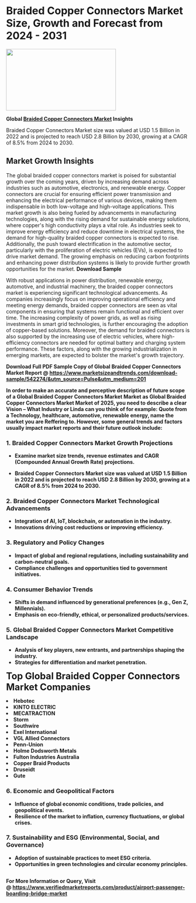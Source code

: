 <H1>Braided Copper Connectors Market Size, Growth and Forecast from 2024 - 2031</H1><img class="aligncenter size-medium wp-image-584254" src="https://thirdeyenews.in/wp-content/uploads/2024/09/Global-Market-Research-300x168.jpeg" alt="" width="300" height="168" /><p><strong>Global&nbsp;<a href="https://www.marketsizeandtrends.com/download-sample/542274/&amp;utm_source=Pulse&amp;utm_medium=201">Braided Copper Connectors Market</a> Insights</strong></p><p>Braided Copper Connectors Market size was valued at USD 1.5 Billion in 2022 and is projected to reach USD 2.8 Billion by 2030, growing at a CAGR of 8.5% from 2024 to 2030.</p><p><h2>Market Growth Insights</h2> The global braided copper connectors market is poised for substantial growth over the coming years, driven by increasing demand across industries such as automotive, electronics, and renewable energy. Copper connectors are crucial for ensuring efficient power transmission and enhancing the electrical performance of various devices, making them indispensable in both low-voltage and high-voltage applications. This market growth is also being fueled by advancements in manufacturing technologies, along with the rising demand for sustainable energy solutions, where copper's high conductivity plays a vital role. As industries seek to improve energy efficiency and reduce downtime in electrical systems, the demand for high-quality braided copper connectors is expected to rise. Additionally, the push toward electrification in the automotive sector, particularly with the proliferation of electric vehicles (EVs), is expected to drive market demand. The growing emphasis on reducing carbon footprints and enhancing power distribution systems is likely to provide further growth opportunities for the market. <strong>Download Sample</strong> <p>With robust applications in power distribution, renewable energy, automotive, and industrial machinery, the braided copper connectors market is experiencing significant technological advancements. As companies increasingly focus on improving operational efficiency and meeting energy demands, braided copper connectors are seen as vital components in ensuring that systems remain functional and efficient over time. The increasing complexity of power grids, as well as rising investments in smart grid technologies, is further encouraging the adoption of copper-based solutions. Moreover, the demand for braided connectors is also supported by the increasing use of electric vehicles, where high-efficiency connectors are needed for optimal battery and charging system performance. These factors, along with the growing industrialization in emerging markets, are expected to bolster the market's growth trajectory. <p><strong></p><p><span class=""><strong>Download Full PDF Sample Copy of Global Braided Copper Connectors Market Report</strong> @ <a href="https://www.marketsizeandtrends.com/download-sample/542274/&amp;utm_source=Pulse&amp;utm_medium=201" target="_blank">https://www.marketsizeandtrends.com/download-sample/542274/&amp;utm_source=Pulse&amp;utm_medium=201</a></span></p><p>In order to make an accurate and perceptive description of future scope of a Global&nbsp;Braided Copper Connectors Market Market as Global&nbsp;Braided Copper Connectors Market Market of 2025, you need to describe a clear Vision &ndash; What Industry or Linda can you think of for example: Quote from a Technology, healthcare, automotive, renewable energy, name the market you are Reffering to. However, some general trends and factors usually impact market reports and their future outlook include:</p><h3>1.&nbsp;<strong>Braided Copper Connectors Market Growth Projections</strong></h3><ul><li>Examine market size trends, revenue estimates and CAGR (Compounded Annual Growth Rate) projections.</li><li><p>Braided Copper Connectors Market size was valued at USD 1.5 Billion in 2022 and is projected to reach USD 2.8 Billion by 2030, growing at a CAGR of 8.5% from 2024 to 2030.</p></li></ul><h3>2.&nbsp;<strong>Braided Copper Connectors Market Technological Advancements</strong></h3><ul><li>Integration of AI, IoT, blockchain, or automation in the industry.</li><li>Innovations driving cost reductions or improving efficiency.</li></ul><h3>3.&nbsp;<strong>Regulatory and Policy Changes</strong></h3><ul><li>Impact of global and regional regulations, including sustainability and carbon-neutral goals.</li><li>Compliance challenges and opportunities tied to government initiatives.</li></ul><h3>4.&nbsp;<strong>Consumer Behavior Trends</strong></h3><ul><li>Shifts in demand influenced by generational preferences (e.g., Gen Z, Millennials).</li><li>Emphasis on eco-friendly, ethical, or personalized products/services.</li></ul><h3>5.&nbsp;<strong>Global Braided Copper Connectors Market Competitive Landscape</strong></h3><ul><li>Analysis of key players, new entrants, and partnerships shaping the industry.</li><li>Strategies for differentiation and market penetration.</li></ul><p data-pm-slice="1 1 []"><span style="color: inherit; font-family: inherit; font-size: 25px;">Top Global Braided Copper Connectors Market Companies</span></p><div class="" data-test-id=""><p><li>Hebotec</li><li> KINTO ELECTRIC</li><li> MECATRACTION</li><li> Storm</li><li> Southwire</li><li> Exel International</li><li> VGL Allied Connectors</li><li> Penn-Union</li><li> Holme Dodsworth Metals</li><li> Fulton Industries Australia</li><li> Copper Braid Products</li><li> Druseidt</li><li> Gute</li></p></div><h3>6.&nbsp;<strong>Economic and Geopolitical Factors</strong></h3><ul><li>Influence of global economic conditions, trade policies, and geopolitical events.</li><li>Resilience of the market to inflation, currency fluctuations, or global crises.</li></ul><h3>7.&nbsp;<strong>Sustainability and ESG (Environmental, Social, and Governance)</strong></h3><ul><li>Adoption of sustainable practices to meet ESG criteria.</li><li>Opportunities in green technologies and circular economy principles.</li></ul><h2><strong style="font-size: 14px;">For More Information or Query, Visit @&nbsp;</strong><a style="background-color: #ffffff; font-size: 14px;" href="https://www.marketsizeandtrends.com/report/braided-copper-connectors-market/" target="_blank">https://www.verifiedmarketreports.com/product/airport-passenger-boarding-bridge-market</a></h2>
